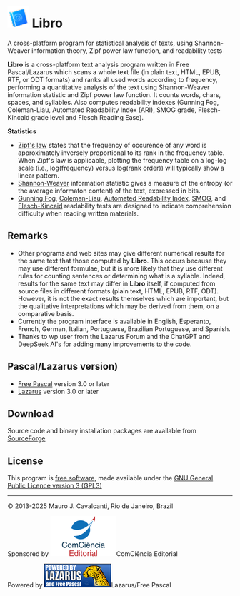 # <img src="images\libro.png" alt="Libro" style="zoom:150%;"/> Libro
 A cross-platform program for statistical analysis of texts, using Shannon-Weaver information theory, Zipf power law function, and readability tests

**Libro** is a cross-platform text analysis program written in Free Pascal/Lazarus which scans a whole text file (in plain text, HTML, EPUB, RTF, or ODT formats) and ranks all used words according to frequency, performing a quantitative analysis of the text using Shannon-Weaver information statistic and Zipf power law function. It counts words, chars, spaces, and syllables. Also computes readability indexes (Gunning Fog, Coleman-Liau, Automated Readability Index (ARI), SMOG grade, Flesch-Kincaid grade level and Flesch Reading Ease).

**Statistics**

- [Zipf's law](http://en.wikipedia.org/wiki/Zipf_law) states that the frequency of occurence of any word is approximately inversely proportional to its rank in the frequency table. When Zipf's law is applicable, plotting the frequency table on a log-log scale (i.e., log(frequency) versus log(rank order)) will typically show a linear pattern.
- [Shannon-Weaver](http://en.wikipedia.org/wiki/Information_theory) information statistic gives a measure of the entropy (or the average informaton content) of the text, expressed in bits.
- [Gunning Fog](http://en.wikipedia.org/wiki/Gunning-Fog_Index), [Coleman-Liau](http://en.wikipedia.org/wiki/Coleman-Liau_Index), [Automated Readability Index](http://en.wikipedia.org/wiki/Automated_Readability_Index), [SMOG](http://en.wikipedia.org/wiki/SMOG_Index), and [Flesch-Kincaid](http://en.wikipedia.org/wiki/Flesch-Kincaid) readability tests are designed to indicate comprehension difficulty when reading written materials.

## **Remarks**

- Other programs and web sites may give different numerical results for the same text that those computed by **Libro**. This occurs because they may use different formulae, but it is more likely that they use different rules for counting sentences or determining what is a syllable. Indeed, results for the same text may differ in **Libro** itself, if computed from source files in different formats (plain text, HTML, EPUB, RTF, ODT). However, it is not the exact results themselves which are important, but the qualitative interpretations which may be derived from them, on a comparative basis.
- Currently the program interface is available in English, Esperanto, French, German, Italian, Portuguese, Brazilian Portuguese, and Spanish.
- Thanks to wp user from the Lazarus Forum and the ChatGPT and DeepSeek AI's for adding many improvements to the code.

## **Pascal/Lazarus version)**

- [Free Pascal](http://www.freepascal.org/) version 3.0 or later
- [Lazarus](http://www.lazarus.freepascal.org/) version 3.0 or later 

## **Download**

Source code and binary installation packages are available from [SourceForge](http://sourceforge.net/projects/librejo/)

## **License**

This program is [free software](https://www.gnu.org/philosophy/free-sw.en.html), made available under the [GNU General Public Licence version 3 (GPL3)](https://www.gnu.org/licenses/gpl.html)

------

© 2013-2025 Mauro J. Cavalcanti, Rio de Janeiro, Brazil



Sponsored by <img src="images\logo_comciencia.png" alt="Rizoma Editorial"/>ComCiência Editorial

Powered by <img src="images\powered-by.png" alt="Lazarus"/>Lazarus/Free Pascal


